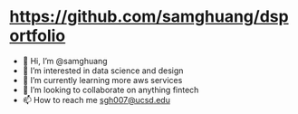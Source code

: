 # https://github.com/samghuang/dsportfolio
- 👋 Hi, I’m @samghuang
- 👀 I’m interested in data science and design
- 🌱 I’m currently learning more aws services
- 💞️ I’m looking to collaborate on anything fintech
- 📫 How to reach me sgh007@ucsd.edu
